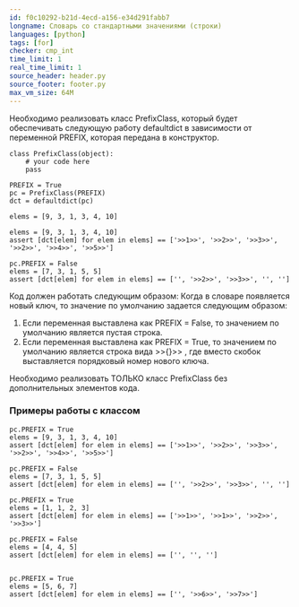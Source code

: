 ```yaml
---
id: f0c10292-b21d-4ecd-a156-e34d291fabb7
longname: Словарь со стандартными значениями (строки)
languages: [python]
tags: [for]
checker: cmp_int
time_limit: 1
real_time_limit: 1
source_header: header.py
source_footer: footer.py
max_vm_size: 64M
---
```


Необходимо реализовать класс PrefixClass, который будет обеспечивать следующую работу defaultdict в зависимости от переменной PREFIX, которая передана в конструктор.

```
class PrefixClass(object):
    # your code here
    pass

PREFIX = True
pc = PrefixClass(PREFIX)
dct = defaultdict(pc)

elems = [9, 3, 1, 3, 4, 10]

elems = [9, 3, 1, 3, 4, 10]
assert [dct[elem] for elem in elems] == ['>>1>>', '>>2>>', '>>3>>', '>>2>>', '>>4>>', '>>5>>']

pc.PREFIX = False
elems = [7, 3, 1, 5, 5]
assert [dct[elem] for elem in elems] == ['', '>>2>>', '>>3>>', '', '']

```

Код должен работать следующим образом:
Когда в словаре появляется новый ключ, то значение по умолчанию задается следующим образом:
1. Если переменная выставлена как PREFIX = False, то значением по умолчанию является пустая строка.
2. Если переменная выставлена как PREFIX = True, то значением по умолчанию является строка вида >>{}>> , где вместо скобок выставляется порядковый номер нового ключа.

Необходимо реализовать ТОЛЬКО класс PrefixClass без дополнительных элементов кода.

### Примеры работы с классом

```
pc.PREFIX = True
elems = [9, 3, 1, 3, 4, 10]
assert [dct[elem] for elem in elems] == ['>>1>>', '>>2>>', '>>3>>', '>>2>>', '>>4>>', '>>5>>']

pc.PREFIX = False
elems = [7, 3, 1, 5, 5]
assert [dct[elem] for elem in elems] == ['', '>>2>>', '>>3>>', '', '']
```

```
pc.PREFIX = True
elems = [1, 1, 2, 3]
assert [dct[elem] for elem in elems] == ['>>1>>', '>>1>>', '>>2>>', '>>3>>']

pc.PREFIX = False
elems = [4, 4, 5]
assert [dct[elem] for elem in elems] == ['', '', '']


pc.PREFIX = True
elems = [5, 6, 7]
assert [dct[elem] for elem in elems] == ['', '>>6>>', '>>7>>']
```
